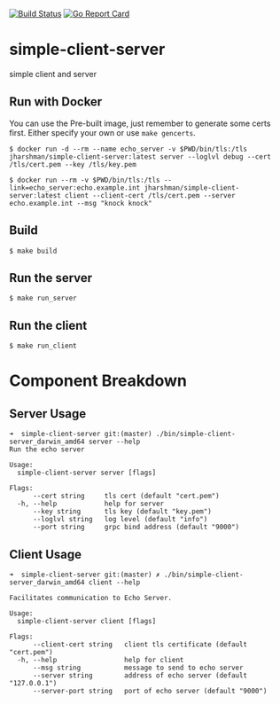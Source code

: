 [![Build Status](https://travis-ci.org/jharshman/simple-client-server.svg?branch=master)](https://travis-ci.org/jharshman/simple-client-server)
[![Go Report Card](https://goreportcard.com/badge/github.com/jharshman/simple-client-server)](https://goreportcard.com/report/github.com/jharshman/simple-client-server)

# simple-client-server
simple client and server

## Run with Docker
You can use the Pre-built image, just remember to generate some certs first. Either specify your own or use `make gencerts`.
```
$ docker run -d --rm --name echo_server -v $PWD/bin/tls:/tls jharshman/simple-client-server:latest server --loglvl debug --cert /tls/cert.pem --key /tls/key.pem

$ docker run --rm -v $PWD/bin/tls:/tls --link=echo_server:echo.example.int jharshman/simple-client-server:latest client --client-cert /tls/cert.pem --server echo.example.int --msg "knock knock" 
```

## Build
```
$ make build
```

## Run the server
```
$ make run_server
```

## Run the client
```
$ make run_client
```

# Component Breakdown
## Server Usage
```
➜  simple-client-server git:(master) ./bin/simple-client-server_darwin_amd64 server --help
Run the echo server

Usage:
  simple-client-server server [flags]

Flags:
      --cert string     tls cert (default "cert.pem")
  -h, --help            help for server
      --key string      tls key (default "key.pem")
      --loglvl string   log level (default "info")
      --port string     grpc bind address (default "9000")
```

## Client Usage
```
➜  simple-client-server git:(master) ✗ ./bin/simple-client-server_darwin_amd64 client --help

Facilitates communication to Echo Server.

Usage:
  simple-client-server client [flags]

Flags:
      --client-cert string   client tls certificate (default "cert.pem")
  -h, --help                 help for client
      --msg string           message to send to echo server
      --server string        address of echo server (default "127.0.0.1")
      --server-port string   port of echo server (default "9000")
```